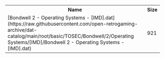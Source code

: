<table>
<tr><th>Name</th><th>Size</th></tr>
<tr><td>
[Bondwell 2 - Operating Systems - [IMD].dat](https://raw.githubusercontent.com/open-retrogaming-archive/dat-catalog/main/root/basic/TOSEC/Bondwell/2/Operating Systems/[IMD]/Bondwell 2 - Operating Systems - [IMD].dat)
</td><td>921</td></tr>
</table>
